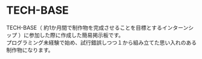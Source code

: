 # TECH-BASE
TECH-BASE（ 約1か月間で制作物を完成させることを目標とするインターンシップ ）に参加した際に作成した簡易掲示板です。  
プログラミング未経験で始め、試行錯誤しつつ１から組み立てた思い入れのある制作物になります。

